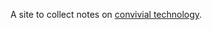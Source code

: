 A site to collect notes on [convivial technology](https://www.goodreads.com/work/quotes/245238-tools-for-conviviality). 


